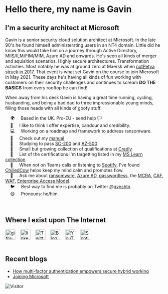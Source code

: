 

# Hello there, my name is Gavin

## I'm a security architect at Microsoft

Gavin is a senior security cloud solution architect at Microsoft. In the late 90's he found himself administersting users in an NT4 domain. Little did he know this would take him on a journey through Active Directory, MIIS/ILM/FIM/MIM, Azure AD and onwards. He's seen all kinds of merger and aquisition scenarios. Highly secure architectures. Transformation activities. Most notably he was at ground zero at Maersk when [notPetya struck in 2017](https://gvnshtn.com/maersk-me-notpetya/). That event is what set Gavin on the course to join Microsoft in May 2021. These days he's having all kinds of fun working with customers on their security challenges and continues to scream **DO THE BASICS** from every rooftop he can find!

When away from his desk Gavin is having a great time running, cycling, husbanding, and being a bad dad to three impressionable young minds, filling those heads with all kinds of goofy stuff.

 &nbsp;&nbsp;&nbsp; 🌍 &nbsp;&nbsp;&nbsp; Based in the UK. Pro-EU - send help 🏳️<br>
 &nbsp;&nbsp;&nbsp; 🙂 &nbsp;&nbsp;&nbsp; I like to think I offer expertise, candour and credibility.<br>
 &nbsp;&nbsp;&nbsp; 💻 &nbsp;&nbsp;&nbsp; Working on a roadmap and framework to address ransomware.<br>
 &nbsp;&nbsp;&nbsp; 📖 &nbsp;&nbsp;&nbsp; Check out my [manual](https://aka.ms/ManualForGFA)<br>
 &nbsp;&nbsp;&nbsp; 🌱 &nbsp;&nbsp;&nbsp; Studying to pass [SC-200](https://aka.ms/sc200) and [AZ-500](https://aka.ms/az500)<br>
 &nbsp;&nbsp;&nbsp; 🚀 &nbsp;&nbsp;&nbsp; Small but growing collection of qualifications at [Credly](https://www.credly.com/users/gvnshtn/badges)<br>
 &nbsp;&nbsp;&nbsp; 📃 &nbsp;&nbsp;&nbsp; List of the certifications I'm targetting listed in my [MS Learn collection](https://docs.microsoft.com/en-us/users/gvnshtn/collections/8p70f7xyd8oogy).<br>
 &nbsp;&nbsp;&nbsp; 🎵 &nbsp;&nbsp;&nbsp; When not on Teams calls or listening to [Spotify](https://open.spotify.com/user/gavinashton), I've found [ChilledCow](https://www.youtube.com/channel/UCSJ4gkVC6NrvII8umztf0Ow) helps keep my mind calm and promotes flow.<br>
 &nbsp;&nbsp;&nbsp; 💬 &nbsp;&nbsp;&nbsp; Ask me about [ransomware](https://aka.ms/ransomware), [Azure AD](https://aka.ms/azureAD), [passwordless](https://aka.ms/gopasswordless), the [MCRA](https://aka.ms/mcra), [CAF](https://aka.ms/CAF), [WAF](https://aka.ms/WAF), [Enterprise Access Model](https://aka.ms/EAM).<br>
 &nbsp;&nbsp;&nbsp; 🐦 &nbsp;&nbsp;&nbsp; Best way to find me is probably on Twitter [@gvnshtn](https://twitter.com/gvnshtn).<br>
 &nbsp;&nbsp;&nbsp; 😄 &nbsp;&nbsp;&nbsp; Pronouns: he/him<br>
<br><br>
## Where I exist upon The Internet
[<img src='https://cdn1.iconfinder.com/data/icons/logotypes/32/github-32.png' alt='github' width='32'>](https://github.com/gvnshtn) &nbsp;&nbsp;
[<img src='https://cdn1.iconfinder.com/data/icons/logotypes/32/linkedin-32.png' alt='linkedin' width='32'>](https://www.linkedin.com/in/gvnshtn/) &nbsp;&nbsp;
[<img src='https://cdn1.iconfinder.com/data/icons/logotypes/32/twitter-32.png' alt='Twitter' width='32'>](https://twitter.com/gvnshtn) &nbsp;&nbsp;
[<img src='https://cdn1.iconfinder.com/data/icons/office-7/32/newspaper-32.png' alt='Blog'  width='32'>](https://www.gvnshtn.com) &nbsp;&nbsp;
[<img src='https://cdn1.iconfinder.com/data/icons/logotypes/32/youtube-32.png' alt='YouTube' width='32'>](https://www.youtube.com/channel/UCVevqxNXF6Y1y2tE9VayJBQ) &nbsp;&nbsp;
[<img src='https://cdn1.iconfinder.com/data/icons/logotypes/32/spotify-32.png' alt='Spotify' width='32'>](https://open.spotify.com/user/gavinashton)
<br><br>
## Recent blogs
<!--START_SECTION:posts-->
* [How multi-factor authentication empowers secure hybrid working](https://cloudblogs.microsoft.com/industry-blog/en-gb/cross-industry/2021/09/01/how-multi-factor-authentication-empowers-secure-hybrid-working/)
* [Joining Microsoft](https://gvnshtn.com/joining-microsoft/)
<!--END_SECTION:posts-->

![Visitor](https://visitor-badge.laobi.icu/badge?page_id=username.gvnshtn)
